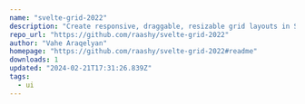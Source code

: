```yaml
---
name: "svelte-grid-2022"
description: "Create responsive, draggable, resizable grid layouts in Svelte."
repo_url: "https://github.com/raashy/svelte-grid-2022"
author: "Vahe Araqelyan"
homepage: "https://github.com/raashy/svelte-grid-2022#readme"
downloads: 1
updated: "2024-02-21T17:31:26.839Z"
tags: 
  - ui
---
```

